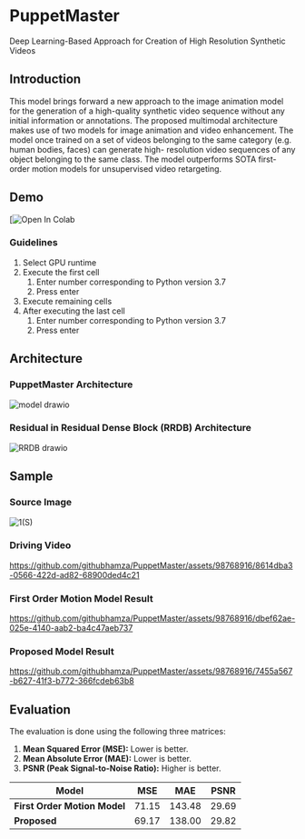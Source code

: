 # PuppetMaster
Deep Learning-Based Approach for Creation of High Resolution Synthetic Videos
## Introduction
This model brings forward a new approach to the image animation model for the generation of a high-quality synthetic video sequence without any initial information or annotations. The proposed multimodal architecture makes use of two models for image animation and video enhancement. The model once trained on a set of videos belonging to the same category (e.g. human bodies, faces) can generate high- resolution video sequences of any object belonging to the same class. The model outperforms SOTA first-order motion models for unsupervised video retargeting.

## Demo
[![Open In Colab](https://colab.research.google.com/drive/1fC8gjagj1dyKT9vtICqv-06yWkP5I8P7?usp=sharing)
### Guidelines
1. Select GPU runtime
2. Execute the first cell
   1. Enter number corresponding to Python version 3.7
   2. Press enter
3. Execute remaining cells
4. After executing the last cell
   1. Enter number corresponding to Python version 3.7
   2. Press enter


## Architecture
### PuppetMaster Architecture
![model drawio](https://github.com/githubhamza/PuppetMaster/assets/98768916/ac2b4ae9-cac2-4ff8-9a04-b5ea3d696f81)

### Residual in Residual Dense Block (RRDB) Architecture
![RRDB drawio](https://github.com/githubhamza/PuppetMaster/assets/98768916/6dea8e98-42d1-49ca-8aff-b43c70d1afd4)


## Sample
### Source Image

![1(S)](https://github.com/githubhamza/PuppetMaster/assets/98768916/e478de54-b4bf-4ae0-814a-d6c9b20966d0)

### Driving Video


https://github.com/githubhamza/PuppetMaster/assets/98768916/8614dba3-0566-422d-ad82-68900ded4c21

### First Order Motion Model Result



https://github.com/githubhamza/PuppetMaster/assets/98768916/dbef62ae-025e-4140-aab2-ba4c47aeb737

### Proposed Model Result


https://github.com/githubhamza/PuppetMaster/assets/98768916/7455a567-b627-41f3-b772-366fcdeb63b8

## Evaluation
The evaluation is done using the following three matrices:
1. **Mean Squared Error (MSE):** Lower is better. 
2. **Mean Absolute Error (MAE):** Lower is better. 
3. **PSNR (Peak Signal-to-Noise Ratio):** Higher is better. 


| **Model** | **MSE** | **MAE** | **PSNR** |
|---|---|---|---|
| **First Order Motion Model** | 71.15 | 143.48 | 29.69 |
| **Proposed** | 69.17 | 138.00 | 29.82 |



